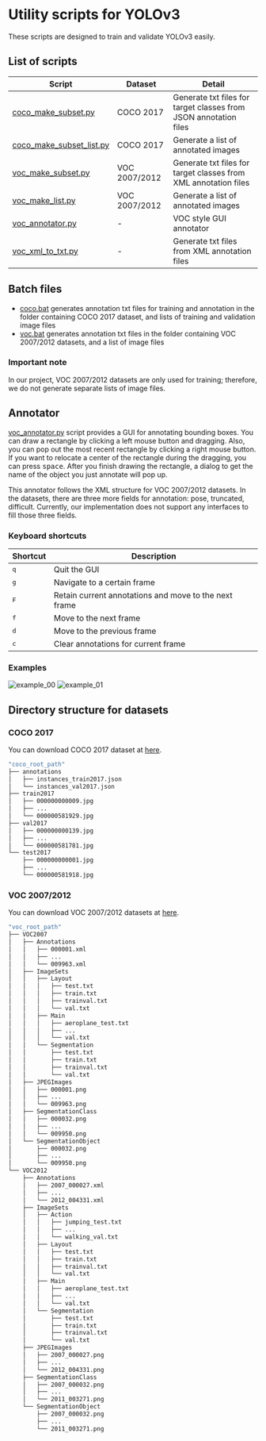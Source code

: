 # Utility scripts for YOLOv3

These scripts are designed to train and validate YOLOv3 easily.

## List of scripts

Script  | Dataset | Detail
------------- | ------------- | -------------
[coco_make_subset.py](./coco_make_subset.py) | COCO 2017 | Generate txt files for target classes from JSON annotation files
[coco_make_subset_list.py](./coco_make_subset_list.py) | COCO 2017 | Generate a list of annotated images
[voc_make_subset.py](./voc_make_subset.py) | VOC 2007/2012 | Generate txt files for target classes from XML annotation files
[voc_make_list.py](./voc_make_list.py) | VOC 2007/2012 | Generate a list of annotated images
[voc_annotator.py](./voc_annotator.py) | - | VOC style GUI annotator
[voc_xml_to_txt.py](./voc_xml_to_txt.py) | - | Generate txt files from XML annotation files

## Batch files

* [coco.bat](./coco.bat) generates annotation txt files for training and annotation in the folder containing COCO 2017 dataset, and lists of training and validation image files
* [voc.bat](./voc.bat) generates annotation txt files in the folder containing VOC 2007/2012 datasets, and a list of image files

### Important note
In our project, VOC 2007/2012 datasets are only used for training; therefore, we do not generate separate lists of image files.

## Annotator

[voc_annotator.py](./voc_annotator.py) script provides a GUI for annotating bounding boxes. You can draw a rectangle by clicking a left mouse button and dragging. Also, you can pop out the most recent rectangle by clicking a right mouse button. If you want to relocate a center of the rectangle during the dragging, you can press <kbd>space</kbd>. After you finish drawing the rectangle, a dialog to get the name of the object you just annotate will pop up.

This annotator follows the XML structure for VOC 2007/2012 datasets. In the datasets, there are three more fields for annotation: pose, truncated, difficult. Currently, our implementation does not support any interfaces to fill those three fields.

### Keyboard shortcuts

Shortcut | Description
--- | --- |
<kbd>q</kbd> | Quit the GUI
<kbd>g</kbd> | Navigate to a certain frame
<kbd>F</kbd> | Retain current annotations and move to the next frame
<kbd>f</kbd> | Move to the next frame
<kbd>d</kbd> | Move to the previous frame
<kbd>c</kbd> | Clear annotations for current frame

### Examples
![example_00](/fig/example_voc_annotator_00.png)
![example_01](/fig/example_voc_annotator_01.png)

## Directory structure for datasets

### COCO 2017

You can download COCO 2017 dataset at [here](http://cocodataset.org/).

```bash
"coco_root_path"
├── annotations
│   ├── instances_train2017.json
│   └── instances_val2017.json
├── train2017
│   ├── 000000000009.jpg
│   ├── ...
│   └── 000000581929.jpg
├── val2017
│   ├── 000000000139.jpg
│   ├── ...
│   └── 000000581781.jpg
└── test2017
    ├── 000000000001.jpg
    ├── ...
    └── 000000581918.jpg
```

### VOC 2007/2012

You can download VOC 2007/2012 datasets at [here](http://host.robots.ox.ac.uk/pascal/VOC/).

```bash
"voc_root_path"
├── VOC2007
│   ├── Annotations
│   │   ├── 000001.xml
│   │   ├── ... 
│   │   └── 009963.xml
│   ├── ImageSets
│   │   ├── Layout
│   │   │   ├── test.txt
│   │   │   ├── train.txt
│   │   │   ├── trainval.txt
│   │   │   └── val.txt
│   │   ├── Main
│   │   │   ├── aeroplane_test.txt
│   │   │   ├── ...
│   │   │   └── val.txt
│   │   └── Segmentation
│   │       ├── test.txt
│   │       ├── train.txt
│   │       ├── trainval.txt
│   │       └── val.txt
│   ├── JPEGImages
│   │   ├── 000001.png
│   │   ├── ... 
│   │   └── 009963.png
│   ├── SegmentationClass
│   │   ├── 000032.png
│   │   ├── ... 
│   │   └── 009950.png
│   └── SegmentationObject
│       ├── 000032.png
│       ├── ... 
│       └── 009950.png
└── VOC2012
    ├── Annotations
    │   ├── 2007_000027.xml
    │   ├── ... 
    │   └── 2012_004331.xml
    ├── ImageSets
	│   ├── Action
    │   │   ├── jumping_test.txt
    │   │   ├── ...
    │   │   └── walking_val.txt
    │   ├── Layout
    │   │   ├── test.txt
    │   │   ├── train.txt
    │   │   ├── trainval.txt
    │   │   └── val.txt
    │   ├── Main
    │   │   ├── aeroplane_test.txt
    │   │   ├── ...
    │   │   └── val.txt
    │   └── Segmentation
    │       ├── test.txt
    │       ├── train.txt
    │       ├── trainval.txt
    │       └── val.txt
    ├── JPEGImages
    │   ├── 2007_000027.png
    │   ├── ... 
    │   └── 2012_004331.png
    ├── SegmentationClass
    │   ├── 2007_000032.png
    │   ├── ... 
    │   └── 2011_003271.png
    └── SegmentationObject
        ├── 2007_000032.png
        ├── ... 
        └── 2011_003271.png

```